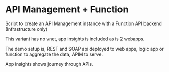 # API Management + Function

Script to create an API Management instance with a Function API backend (Infrastructure only)

This variant has no vnet, app insights is included as is 2 webapps.

The demo setup is, REST and SOAP api deployed to web apps, logic app or function to aggregate the data, APIM to serve.

App insights shows journey through APIs.


